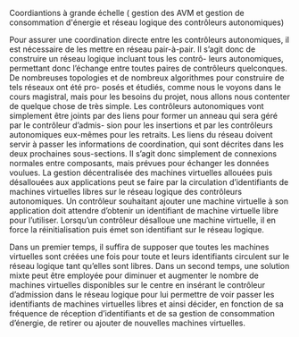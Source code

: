 Coordiantions à grande échelle ( gestion des AVM et gestion de consommation d'énergie et réseau logique des contrôleurs autonomiques)

Pour assurer une coordination directe entre les contrôleurs autonomiques, il est nécessaire de les
mettre en réseau pair-à-pair. Il s’agit donc de construire un réseau logique incluant tous les contrô-
leurs autonomiques, permettant donc l’échange entre toutes paires de contrôleurs quelconques. De
nombreuses topologies et de nombreux algorithmes pour construire de tels réseaux ont été pro-
posés et étudiés, comme nous le voyons dans le cours magistral, mais pour les besoins du projet,
nous allons nous contenter de quelque chose de très simple. Les contrôleurs autonomiques vont
simplement être joints par des liens pour former un anneau qui sera géré par le contrôleur d’admis-
sion pour les insertions et par les contrôleurs autonomiques eux-mêmes pour les retraits. Les liens
du réseau doivent servir à passer les informations de coordination, qui sont décrites dans les deux
prochaines sous-sections. Il s’agit donc simplement de connexions normales entre composants, mais
prévues pour échanger les données voulues.
La gestion décentralisée des machines virtuelles allouées puis désallouées aux applications peut
se faire par la circulation d’identifiants de machines virtuelles libres sur le réseau logique des
contrôleurs autonomiques. Un contrôleur souhaitant ajouter une machine virtuelle à son application doit 
attendre d’obtenir un identifiant de machine virtuelle libre pour l’utiliser. Lorsqu’un
contrôleur désalloue une machine virtuelle, il en force la réinitialisation puis émet son identifiant
sur le réseau logique.

Dans un premier temps, il suffira de supposer que toutes les machines virtuelles sont créées une
fois pour toute et leurs identifiants circulent sur le réseau logique tant qu’elles sont libres. Dans un
second temps, une solution mixte peut être employée pour diminuer et augmenter le nombre de
machines virtuelles disponibles sur le centre en insérant le contrôleur d’admission dans le réseau
logique pour lui permettre de voir passer les identifiants de machines virtuelles libres et ainsi
décider, en fonction de sa fréquence de réception d’identifiants et de sa gestion de consommation
d’énergie, de retirer ou ajouter de nouvelles machines virtuelles.